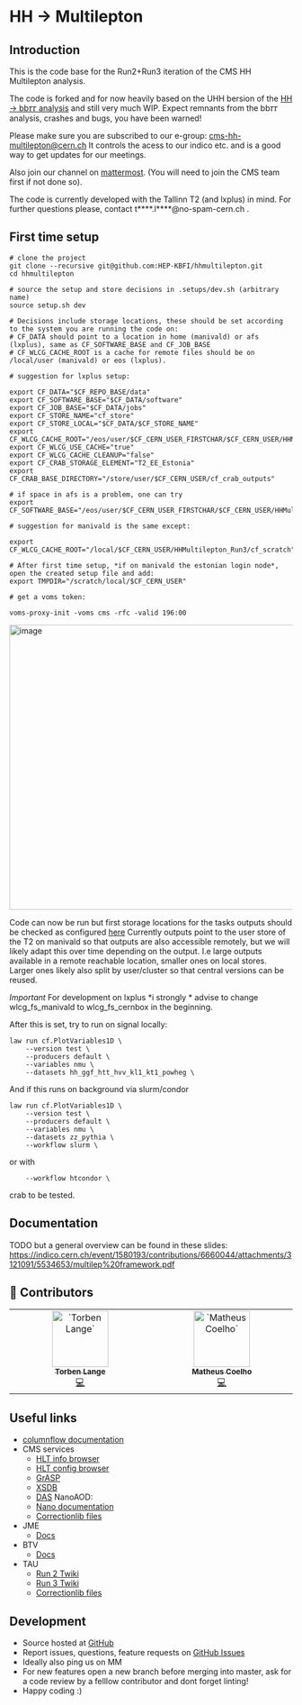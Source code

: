 # HH → Multilepton

## Introduction
This is the code base for the Run2+Run3 iteration of the CMS HH Multilepton analysis.

The code is forked and for now heavily based on the UHH bersion of the [HH → bb𝜏𝜏 analysis](https://github.com/uhh-cms/hh2bbtautau)
and still very much WIP. Expect remnants from the bb𝜏𝜏 analysis, crashes and bugs, you have been warned!

Please make sure you are subscribed to our e-group: cms-hh-multilepton@cern.ch
It controls the acess to our indico etc. and is a good way to get updates for our meetings.

Also join our channel on [mattermost](https://mattermost.web.cern.ch/cms-exp/channels/hh-multilepton-run3).
(You will need to join the CMS team first if not done so).

The code is currently developed with the Tallinn T2 (and lxplus) in mind.
For further questions please, contact t\*\*\*\*.l\*\*\*\*@no-spam-cern.ch .

## First time setup

```shell
# clone the project
git clone --recursive git@github.com:HEP-KBFI/hhmultilepton.git
cd hhmultilepton

# source the setup and store decisions in .setups/dev.sh (arbitrary name)
source setup.sh dev

# Decisions include storage locations, these should be set according to the system you are running the code on:
# CF_DATA should point to a location in home (manivald) or afs (lxplus), same as CF_SOFTWARE_BASE and CF_JOB_BASE
# CF_WLCG_CACHE_ROOT is a cache for remote files should be on /local/user (manivald) or eos (lxplus).

# suggestion for lxplus setup:

export CF_DATA="$CF_REPO_BASE/data"
export CF_SOFTWARE_BASE="$CF_DATA/software"
export CF_JOB_BASE="$CF_DATA/jobs"
export CF_STORE_NAME="cf_store"
export CF_STORE_LOCAL="$CF_DATA/$CF_STORE_NAME"
export CF_WLCG_CACHE_ROOT="/eos/user/$CF_CERN_USER_FIRSTCHAR/$CF_CERN_USER/HHMultilepton_Run3/cf_scratch"
export CF_WLCG_USE_CACHE="true"
export CF_WLCG_CACHE_CLEANUP="false"
export CF_CRAB_STORAGE_ELEMENT="T2_EE_Estonia"
export CF_CRAB_BASE_DIRECTORY="/store/user/$CF_CERN_USER/cf_crab_outputs"

# if space in afs is a problem, one can try
export CF_SOFTWARE_BASE="/eos/user/$CF_CERN_USER_FIRSTCHAR/$CF_CERN_USER/HHMultilepton_Run3/software"

# suggestion for manivald is the same except:

export CF_WLCG_CACHE_ROOT="/local/$CF_CERN_USER/HHMultilepton_Run3/cf_scratch"

# After first time setup, *if on manivald the estonian login node*, open the created setup file and add:
export TMPDIR="/scratch/local/$CF_CERN_USER"

# get a voms token:

voms-proxy-init -voms cms -rfc -valid 196:00
```

<img width="1336" height="506" alt="image" src="https://github.com/user-attachments/assets/29e6f810-e273-4b2e-9a80-02427e228298" />


Code can now be run but first storage locations for the tasks outputs should be checked as configured [here](https://github.com/HEP-KBFI/hhmultilepton/blob/master/law_outputs.cfg#L26-L90)
Currently outputs point to the user store of the T2 on manivald so that outputs are also accessible remotely, but we will likely adapt this over time depending on the output.
I.e large outputs available in a remote reachable location, smaller ones on local stores. Larger ones likely also split by user/cluster so that central versions can be reused.

*Important* For development on lxplus *i strongly * advise to change wlcg_fs_manivald to wlcg_fs_cernbox in the beginning.

After this is set, try to run on signal locally:

```shell
law run cf.PlotVariables1D \
    --version test \
    --producers default \
    --variables nmu \
    --datasets hh_ggf_htt_hvv_kl1_kt1_powheg \
```

And if this runs on background via slurm/condor

```shell
law run cf.PlotVariables1D \
    --version test \
    --producers default \
    --variables nmu \
    --datasets zz_pythia \
    --workflow slurm \
```

or with

```shell
    --workflow htcondor \
```

crab to be tested.

## Documentation
TODO but a general overview can be found in these slides: https://indico.cern.ch/event/1580193/contributions/6660044/attachments/3121091/5534653/multilep%20framework.pdf

## 🙏 Contributors

<!-- ALL-CONTRIBUTORS-LIST:START - Do not remove or modify this section -->
<!-- prettier-ignore-start -->
<!-- markdownlint-disable -->
<table>
  <tbody>
    <tr>
      <td align="center" valign="top" width="14.28%"><a href="https://github.com/tolange"><img src="https://avatars.githubusercontent.com/u/11850680?s=96&v=4" width="100px;" alt="`Torben Lange`"/><br /><sub><b>Torben Lange</b></sub></a><br /><a href="https://github.com/HEP-KBFI/hhmultilepton/commits/master/?author=tolange" title="Code">💻</a> </td>
      <td align="center" valign="top" width="14.28%"><a href="https://github.com/MatheuspCoelho"><img src="https://avatars.githubusercontent.com/u/85200761?v=4" width="100px;" alt="`Matheus Coelho`"/><br /><sub><b>Matheus Coelho</b></sub></a><br /><a href="https://github.com/HEP-KBFI/hhmultilepton/commits/master/?author=MatheuspCoelho" title="Code">💻</a> </td>
    </tr>
  </tbody>
</table>

<!-- markdownlint-restore -->
<!-- prettier-ignore-end -->

<!-- ALL-CONTRIBUTORS-LIST:END -->


## Useful links

- [columnflow documentation](https://columnflow.readthedocs.io/en/latest/index.html)
- CMS services
  - [HLT info browser](https://cmshltinfo.app.cern.ch/path/HLT_MediumChargedIsoPFTau180HighPtRelaxedIso_Trk50_eta2p1_v)
  - [HLT config browser](https://cmshltcfg.app.cern.ch/open?db=online&cfg=%2Fcdaq%2Fphysics%2FRun2018%2F2e34%2Fv2.1.5%2FHLT%2FV2)
  - [GrASP](https://cms-pdmv-prod.web.cern.ch/grasp/)
  - [XSDB](https://xsdb-temp.app.cern.ch)
  - [DAS](https://cmsweb.cern.ch/das)
NanoAOD:
  - [Nano documentation](https://gitlab.cern.ch/cms-nanoAOD/nanoaod-doc)
  - [Correctionlib files](https://gitlab.cern.ch/cms-nanoAOD/jsonpog-integration)
- JME
  - [Docs](https://cms-jerc.web.cern.ch)
- BTV
  - [Docs](https://btv-wiki.docs.cern.ch)
- TAU
  - [Run 2 Twiki](https://twiki.cern.ch/twiki/bin/viewauth/CMS/TauIDRecommendationForRun2)
  - [Run 3 Twiki](https://twiki.cern.ch/twiki/bin/viewauth/CMS/TauIDRecommendationForRun3)
  - [Correctionlib files](https://gitlab.cern.ch/cms-tau-pog/jsonpog-integration/-/tree/TauPOG_v2_deepTauV2p5/POG/TAU?ref_type=heads)

## Development

- Source hosted at [GitHub](https://github.com/HEP-KBFI/hhmultilepton)
- Report issues, questions, feature requests on [GitHub Issues](https://github.com/HEP-KBFI/hhmultilepton/issues)
- Ideally also ping us on MM
- For new features open a new branch before merging into master, ask for a code review by a felllow contributor and dont forget linting!
- Happy coding :)
